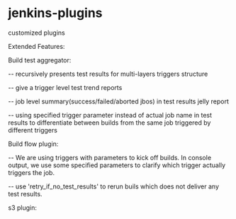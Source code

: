 # jenkins-plugins
customized plugins

Extended Features:

Build test aggregator:

--  recursively presents test results for multi-layers triggers structure

--  give a trigger level test trend reports

--  job level summary(success/failed/aborted jbos) in test results jelly report

--  using specified trigger parameter instead of actual job name in test results to differentiate between builds from the same job triggered by different triggers

Build flow plugin:

-- We are using triggers with parameters to kick off builds. In console output, we use some specified parameters to clarify which trigger actually triggers the job.

-- use 'retry_if_no_test_results' to rerun buils which does not deliver any test results.

s3 plugin:
